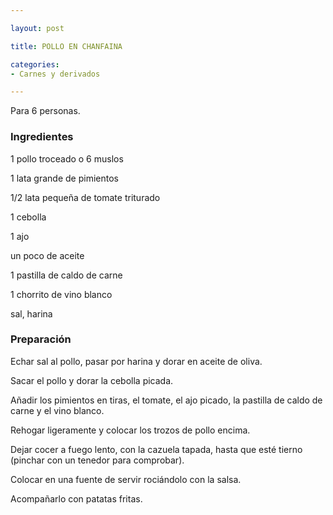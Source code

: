 ```yaml
---

layout: post

title: POLLO EN CHANFAINA

categories:
- Carnes y derivados

---
```


Para 6 personas.

<h3>Ingredientes</h3>

1 pollo troceado o 6 muslos

1 lata grande de pimientos

1/2 lata pequeña de tomate triturado

1 cebolla

1 ajo

un poco de aceite

1 pastilla de caldo de carne

1 chorrito de vino blanco

sal, harina

<h3>Preparación</h3>

Echar sal al pollo, pasar por harina y dorar en aceite de oliva.

Sacar el pollo y dorar la cebolla picada.

Añadir los pimientos en tiras, el tomate, el ajo picado, la pastilla de caldo de carne y el vino blanco.

Rehogar ligeramente y colocar los trozos de pollo encima.

Dejar cocer a fuego lento, con la cazuela tapada, hasta que esté tierno (pinchar con un tenedor para comprobar).

Colocar en una fuente de servir rociándolo con la salsa.

Acompañarlo con patatas fritas.


